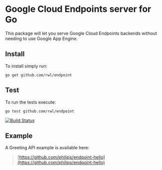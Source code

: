 # Google Cloud Endpoints server for Go

This package will let you serve Google Cloud Endpoints backends without
needing to use Google App Engine.

## Install

To install simply run:

```
go get github.com/rwl/endpoint
```

## Test

To run the tests execute:

```
go test github.com/rwl/endpoint
```

<a href="https://travis-ci.org/rwl/endpoint" target="_blank">
  <img src="https://api.travis-ci.org/rwl/endpoint.png?branch=master,go1" alt="Build Status">
</a>

## Example

A Greeting API example is available here:

> [https://github.com/philips/endpoint-hello](https://github.com/philips/endpoint-hello)
